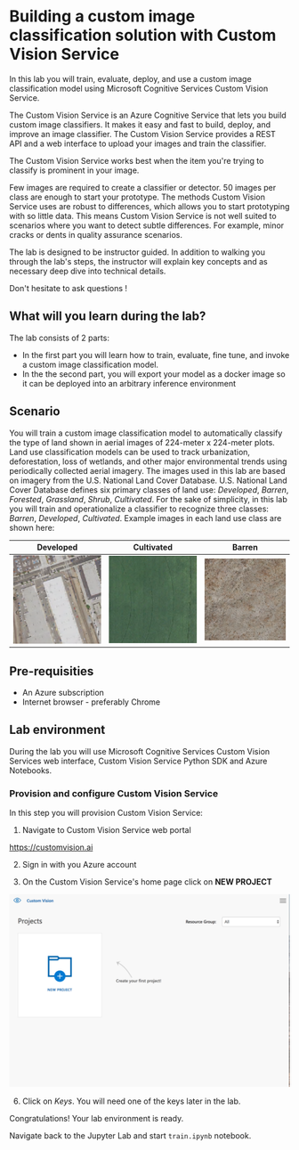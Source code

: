 # Building a custom image classification solution with Custom Vision Service
In this lab you will train, evaluate, deploy, and use a custom image classification model using Microsoft Cognitive Services Custom Vision Service. 

The Custom Vision Service is an Azure Cognitive Service that lets you build custom image classifiers. It makes it easy and fast to build, deploy, and improve an image classifier. The Custom Vision Service provides a REST API and a web interface to upload your images and train the classifier.

The Custom Vision Service works best when the item you're trying to classify is prominent in your image.

Few images are required to create a classifier or detector. 50 images per class are enough to start your prototype. The methods Custom Vision Service uses are robust to differences, which allows you to start prototyping with so little data. This means Custom Vision Service is not well suited to scenarios where you want to detect subtle differences. For example, minor cracks or dents in quality assurance scenarios.

The lab is designed to be instructor guided.  In addition to walking you through the lab's steps, the instructor will explain key concepts and as necessary deep dive into technical details. 

Don't hesitate to ask questions !

## What will you learn during the lab?
The lab consists of 2 parts:
- In the first part you will learn how to train, evaluate, fine tune, and invoke a custom image classification model.
- In the the second part, you will export your model as a docker image so it can be deployed into an arbitrary inference environment


## Scenario

You will train a custom image classification model to automatically classify the type of land shown in aerial images of 224-meter x 224-meter plots. Land use classification models can be used to track urbanization, deforestation, loss of wetlands, and other major environmental trends using periodically collected aerial imagery. The images used in this lab are based on imagery from the U.S. National Land Cover Database. U.S. National Land Cover Database defines six primary classes of land use: *Developed*, *Barren*, *Forested*, *Grassland*, *Shrub*, *Cultivated*. For the sake of simplicity, in this lab you will train and operationalize a classifier to recognize three classes: *Barren*, *Developed*, *Cultivated*.  Example images in each land use class are shown here:

Developed | Cultivated | Barren
--------- | ------ | ----------
![Developed](images/developed1.png) | ![Cultivated](images/cultivated1.png) | ![Barren](images/barren1.png)

## Pre-requisities
- An Azure subscription
- Internet browser - preferably Chrome


## Lab environment

During the lab you will use Microsoft Cognitive Services Custom Vision Services web interface, Custom Vision Service Python SDK and Azure Notebooks.

### Provision and configure Custom Vision Service

In this step you will provision Custom Vision Service:

1. Navigate to Custom Vision Service web portal

https://customvision.ai

2. Sign in with you Azure account

3. On the Custom Vision Service's home page click on **NEW PROJECT**

![Custom vision](images/projects.png)


  
6. Click on *Keys*. You will need one of the keys later in the lab. 

Congratulations! Your lab environment is ready.

Navigate back to the Jupyter Lab and start `train.ipynb` notebook.


